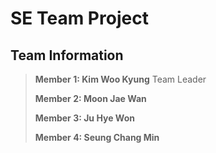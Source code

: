 # SE Team Project
## Team Information

> **Member 1: Kim Woo Kyung**
> Team Leader
>
> **Member 2: Moon Jae Wan**
> 
> **Member 3: Ju Hye Won**
> 
> **Member 4: Seung Chang Min**
